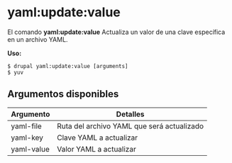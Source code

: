 # yaml:update:value
El comando **yaml:update:value** Actualiza un valor de una clave específica en un archivo YAML.

**Uso:**
```
$ drupal yaml:update:value [arguments] 
$ yuv  
```

## Argumentos disponibles
Argumento | Detalles
---------|-------------
yaml-file | Ruta del archivo YAML que será actualizado
yaml-key | Clave YAML a actualizar
yaml-value | Valor YAML a actualizar
